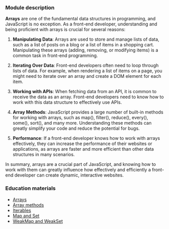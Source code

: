 ### Module description
**Arrays** are one of the fundamental data structures in programming, and JavaScript is no exception. As a front-end 
developer, understanding and being proficient with arrays is crucial for several reasons:

1. **Manipulating Data**: Arrays are used to store and manage lists of data, such as a list of posts on a blog or a list of 
items in a shopping cart. Manipulating these arrays (adding, removing, or modifying items) is a common task in front-end
programming.

2. **Iterating Over Data**: Front-end developers often need to loop through lists of data. For example, when rendering a list 
of items on a page, you might need to iterate over an array and create a DOM element for each item.

3. **Working with APIs**: When fetching data from an API, it is common to receive the data as an array. Front-end developers 
need to know how to work with this data structure to effectively use APIs.

4. **Array Methods**: JavaScript provides a large number of built-in methods for working with arrays, such as map(), filter(), 
reduce(), every(), some(), sort(), and many more. Understanding these methods can greatly simplify your code and reduce
the potential for bugs.

5. **Performance**: If a front-end developer knows how to work with arrays effectively, they can increase the performance of 
their websites or applications, as arrays are faster and more efficient than other data structures in many scenarios.

In summary, arrays are a crucial part of JavaScript, and knowing how to work with them can greatly influence how 
effectively and efficiently a front-end developer can create dynamic, interactive websites.

### Education materials
* [Arrays](https://javascript.info/array)
* [Array methods](https://javascript.info/array-methods)
* [Iterables](https://javascript.info/iterable)
* [Map and Set](https://javascript.info/map-set)
* [WeakMap and WeakSet](https://javascript.info/weakmap-weakset)


